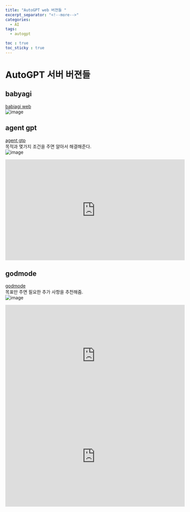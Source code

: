 ```yaml
---
title: "AutoGPT web 버젼들 "
excerpt_separator: "<!--more-->"
categories:
  - AI
tags:
  - autogpt

toc : true
toc_sticky : true
---
```


# AutoGPT 서버 버젼들

## babyagi
[babiagi web](https://babyagi-ui.vercel.app/ko)    
![image](https://github.com/younlea/younlea.github.io/assets/1435846/83678065-da7f-43fe-bcc0-4552b4455c95)


## agent gpt
[agent gtp](https://agentgpt.reworkd.ai/ko)   
목적과 몇가지 조건을 주면 알아서 해결해준다.    
![image](https://github.com/younlea/younlea.github.io/assets/1435846/b403117c-dcd3-4c4d-a1db-d4291e9a19b2)   
<iframe width="560" height="315" src="https://www.youtube.com/embed/YIvwK9ZH-Rw" frameborder="0" allowfullscreen></iframe>

## godmode
[godmode](https://godmode.space/)   
목표만 주면 필요한 추가 사항을 추천해줌.   
![image](https://github.com/younlea/younlea.github.io/assets/1435846/2f28df6d-0f1b-44a8-83b2-9ea9ebdccbb8)  
<iframe width="560" height="315" src="https://www.youtube.com/embed/G8OYqEgWs5g" frameborder="0" allowfullscreen></iframe>   

<iframe width="560" height="315" src="https://www.youtube.com/embed/Zgk9-aTJ--o" frameborder="0" allowfullscreen></iframe>   
